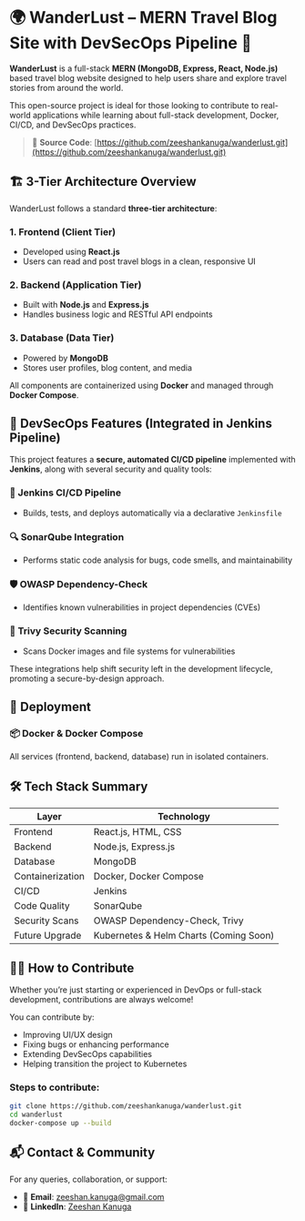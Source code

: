 # 🌍 WanderLust – MERN Travel Blog Site with DevSecOps Pipeline 🚀

**WanderLust** is a full-stack **MERN (MongoDB, Express, React, Node.js)** based travel blog website designed to help users share and explore travel stories from around the world.

This open-source project is ideal for those looking to contribute to real-world applications while learning about full-stack development, Docker, CI/CD, and DevSecOps practices.

> 🔗 **Source Code**: [https://github.com/zeeshankanuga/wanderlust.git](https://github.com/zeeshankanuga/wanderlust.git)


## 🏗️ 3-Tier Architecture Overview

WanderLust follows a standard **three-tier architecture**:

### 1. **Frontend (Client Tier)**
- Developed using **React.js**
- Users can read and post travel blogs in a clean, responsive UI

### 2. **Backend (Application Tier)**
- Built with **Node.js** and **Express.js**
- Handles business logic and RESTful API endpoints

### 3. **Database (Data Tier)**
- Powered by **MongoDB**
- Stores user profiles, blog content, and media

All components are containerized using **Docker** and managed through **Docker Compose**.


## 🔐 DevSecOps Features (Integrated in Jenkins Pipeline)

This project features a **secure, automated CI/CD pipeline** implemented with **Jenkins**, along with several security and quality tools:

### 🔁 Jenkins CI/CD Pipeline
- Builds, tests, and deploys automatically via a declarative `Jenkinsfile`

### 🔍 SonarQube Integration
- Performs static code analysis for bugs, code smells, and maintainability

### 🛡️ OWASP Dependency-Check
- Identifies known vulnerabilities in project dependencies (CVEs)

### 🧪 Trivy Security Scanning
- Scans Docker images and file systems for vulnerabilities

These integrations help shift security left in the development lifecycle, promoting a secure-by-design approach.

## 🚀 Deployment

### 📦 Docker & Docker Compose
All services (frontend, backend, database) run in isolated containers.


## 🛠️ Tech Stack Summary

| Layer            | Technology                                 |
|------------------|---------------------------------------------|
| Frontend         | React.js, HTML, CSS                         |
| Backend          | Node.js, Express.js                         |
| Database         | MongoDB                                     |
| Containerization | Docker, Docker Compose                      |
| CI/CD            | Jenkins                                     |
| Code Quality     | SonarQube                                   |
| Security Scans   | OWASP Dependency-Check, Trivy               |
| Future Upgrade   | Kubernetes & Helm Charts (Coming Soon)      |

## 🧑‍💻 How to Contribute

Whether you’re just starting or experienced in DevOps or full-stack development, contributions are always welcome!

You can contribute by:

- Improving UI/UX design
- Fixing bugs or enhancing performance
- Extending DevSecOps capabilities
- Helping transition the project to Kubernetes

### Steps to contribute:

```bash
git clone https://github.com/zeeshankanuga/wanderlust.git
cd wanderlust
docker-compose up --build
```

## 📬 Contact & Community

For any queries, collaboration, or support:

- 📧 **Email**: [zeeshan.kanuga@gmail.com](mailto:zeeshan.kanuga@gmail.com)
- 💼 **LinkedIn**: [Zeeshan Kanuga](https://www.linkedin.com/in/zeeshan-kanuga-6635857a/)
